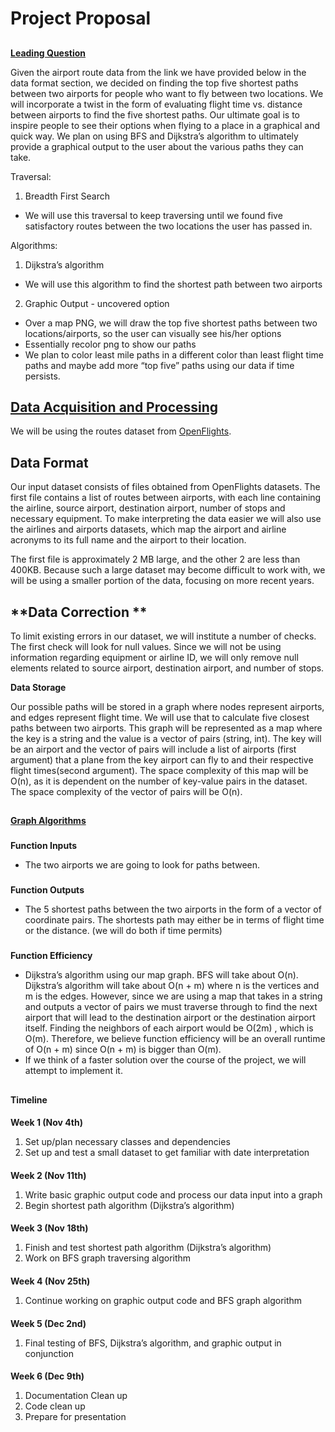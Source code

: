 # **Project Proposal**


## 
**<span style="text-decoration:underline;">Leading Question</span>**

Given the airport route data from the link we have provided below in the data format section, we decided on finding the top five shortest paths between two airports for people who want to fly between two locations. We will incorporate a twist in the form of evaluating flight time vs. distance between airports to find the five shortest paths. Our ultimate goal is to inspire people to see their options when flying to a place in a graphical and quick way. We plan on using BFS and Dijkstra’s algorithm to ultimately provide a graphical output to the user about the various paths they can take. 

Traversal:



1. Breadth First Search 
* We will use this traversal to keep traversing until we found five satisfactory routes between the two locations the user has passed in. 

Algorithms:



1. Dijkstra’s algorithm
* We will use this algorithm to find the shortest path between two airports
2. Graphic Output - uncovered option
* Over a map PNG, we will draw the top five shortest paths between two locations/airports, so the user can visually see his/her options 
* Essentially recolor png to show our paths
* We plan to color least mile paths in a different color than least flight time paths and maybe add more “top five” paths using our data if time persists.


## **<span style="text-decoration:underline;">Data Acquisition and Processing</span>**

We will be using the routes dataset from [OpenFlights](https://openflights.org/data.html#route).


## **Data Format**

Our input dataset consists of files obtained from OpenFlights datasets. The first file contains a list of routes between airports, with each line containing the airline, source airport, destination airport, number of stops and necessary equipment. To make interpreting the data easier we will also use the airlines and airports datasets, which map the airport and airline acronyms to its full name and the airport to their location.

The first file is approximately 2 MB large, and the other 2 are less than 400KB. Because such a large dataset may become difficult to work with, we will be using a smaller portion of the data, focusing on more recent years.


## **Data Correction **

To limit existing errors in our dataset, we will institute a number of checks. The first check will look for null values. Since we will not be using information regarding equipment or airline ID, we will only remove null elements related to source airport, destination airport, and number of stops.

**Data Storage**

Our possible paths will be stored in a graph where nodes represent airports, and edges represent flight time. We will use that to calculate five closest paths between two airports. This graph will be represented as a map where the key is a string and the value is a vector of pairs (string, int). The key will be an airport and the vector of pairs will include a list of airports (first argument) that a plane from the key airport can fly to and their respective flight times(second argument). The space complexity of this map will be O(n), as it is dependent on the number of key-value pairs in the dataset. The space complexity of the vector of pairs will be O(n). 



## 
**<span style="text-decoration:underline;">Graph Algorithms </span>**


### 
**Function Inputs**



* The two airports we are going to look for paths between. 

### 
**Function Outputs**

* The 5 shortest paths between the two airports in the form of a vector of coordinate pairs. The shortests path may either be in terms of flight time or the distance. (we will do both if time permits)

### 
**Function Efficiency**

* Dijkstra’s algorithm using our map graph. BFS will take about O(n). Dijkstra’s algorithm will take about O(n + m) where n is the vertices and m is the edges. However, since we are using a map that takes in a string and outputs a vector of pairs we must traverse through to find the next airport that will lead to the destination airport or the destination airport itself. Finding the neighbors of each airport would be O(2m) , which is O(m). Therefore, we believe function efficiency will be an overall runtime of O(n + m) since O(n + m) is bigger than O(m).
* If we think of a faster solution over the course of the project, we will attempt to implement it.

## 
**Timeline**


#### 
**Week 1 (Nov 4th)**

1. Set up/plan necessary classes and dependencies
2. Set up and test a small dataset to get familiar with date interpretation

#### 
**Week 2 (Nov 11th)**

1. Write basic graphic output code and process our data input into a graph
2. Begin shortest path algorithm (Dijkstra’s algorithm) 

#### 
**Week 3 (Nov 18th)**

1. Finish and test shortest path algorithm (Dijkstra’s algorithm) 
2. Work on BFS graph traversing algorithm

#### 
**Week 4 (Nov 25th)**

1. Continue working on graphic output code and BFS graph algorithm

#### 
**Week 5 (Dec 2nd)**

1. Final testing of BFS, Dijkstra’s algorithm, and graphic output in conjunction

#### 
**Week 6 (Dec 9th)**

1. Documentation Clean up 
2. Code clean up 
3. Prepare for presentation 